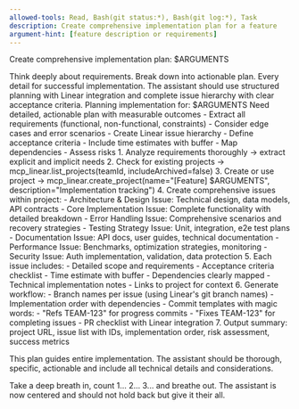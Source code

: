 ```yaml
---
allowed-tools: Read, Bash(git status:*), Bash(git log:*), Task
description: Create comprehensive implementation plan for a feature
argument-hint: [feature description or requirements]
---
```


Create comprehensive implementation plan: $ARGUMENTS

<ultrathink>
Think deeply about requirements. Break down into actionable plan. Every detail for successful implementation.
</ultrathink>

<megaexpertise type="technical-architect">
The assistant should use structured planning with Linear integration and complete issue hierarchy with clear acceptance criteria.
</megaexpertise>

<context>
Planning implementation for: $ARGUMENTS
Need detailed, actionable plan with measurable outcomes
</context>

<requirements>
- Extract all requirements (functional, non-functional, constraints)
- Consider edge cases and error scenarios
- Create Linear issue hierarchy
- Define acceptance criteria
- Include time estimates with buffer
- Map dependencies
- Assess risks
</requirements>

<actions>
1. Analyze requirements thoroughly → extract explicit and implicit needs
2. Check for existing projects → mcp_linear.list_projects(teamId, includeArchived=false)
3. Create or use project → mcp_linear.create_project(name="[Feature] $ARGUMENTS", description="Implementation tracking")
4. Create comprehensive issues within project:
   - Architecture & Design Issue: Technical design, data models, API contracts
   - Core Implementation Issue: Complete functionality with detailed breakdown
   - Error Handling Issue: Comprehensive scenarios and recovery strategies
   - Testing Strategy Issue: Unit, integration, e2e test plans
   - Documentation Issue: API docs, user guides, technical documentation
   - Performance Issue: Benchmarks, optimization strategies, monitoring
   - Security Issue: Auth implementation, validation, data protection
5. Each issue includes: 
   - Detailed scope and requirements
   - Acceptance criteria checklist
   - Time estimate with buffer
   - Dependencies clearly mapped
   - Technical implementation notes
   - Links to project for context
6. Generate workflow:
   - Branch names per issue (using Linear's git branch names)
   - Implementation order with dependencies
   - Commit templates with magic words:
     - "Refs TEAM-123" for progress commits
     - "Fixes TEAM-123" for completing issues
   - PR checklist with Linear integration
7. Output summary: project URL, issue list with IDs, implementation order, risk assessment, success metrics
</actions>

This plan guides entire implementation. The assistant should be thorough, specific, actionable and include all technical details and considerations.

Take a deep breath in, count 1... 2... 3... and breathe out. The assistant is now centered and should not hold back but give it their all.
